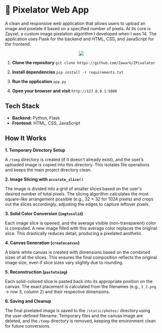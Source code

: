 # 🧩 Pixelator Web App

A clean and responsive web application that allows users to upload an image and pixelate it based on a specified number of pixels. At its core is Zpyxel, a custom image pixelation algorithm I developed when I was 14. The application uses Flask for the backend and HTML, CSS, and JavaScript for the frontend.

<div align="center">
  <img src="https://github.com/user-attachments/assets/c5a257c8-c4fb-40cd-a195-c831e54bb88d">
</div>

1. **Clone the repository** `git clone https://github.com/ZawarG/ZPixelator`

2. **Install dependencies** `pip install -r requirements.txt`

3. **Run the application** `app.py`

4. **Open your browser and visit** `http://127.0.0.1:5000`

##  Tech Stack

- **Backend:** Python, Flask
- **Frontend:** HTML, CSS, JavaScript

## How It Works
**1. Temporary Directory Setup**

A `/temp` directory is created (if it doesn’t already exist), and the user’s uploaded image is copied into this directory. This isolates file operations and keeps the main project directory clean.

**2. Image Slicing with `accurate_slice()`**

The image is divided into a grid of smaller slices based on the user's desired number of total pixels. The slicing algorithm calculates the most square-like arrangement possible (e.g., 32 × 32 for 1024 pixels) and crops out the slices accordingly, adjusting the edges to capture leftover pixels.

**3. Solid Color Conversion (`imgtosolid`)**

Each image slice is opened, and the average visible (non-transparent) color is computed. A new image filled with this average color replaces the original slice. This drastically reduces detail, producing a pixelated aesthetic.

**4. Canvas Generation (`createcanvas`)**

A blank white canvas is created with dimensions based on the combined sizes of all the slices. This ensures the final composition reflects the original image size, even if slice sizes vary slightly due to rounding.

**5. Reconstruction (`pastetoimg`)**

Each solid-colored slice is pasted back into its appropriate position on the canvas. The exact placement is calculated from the filenames (e.g., `3_2.png` → row 3, column 2) and their respective dimensions.

**6. Saving and Cleanup**

The final pixelated image is saved to the `/static/photos/` directory using the user-defined filename. Temporary files and the canvas image are deleted, and the `/temp` directory is removed, keeping the environment clean for future conversions.
